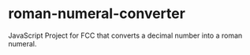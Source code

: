 # roman-numeral-converter
JavaScript Project for FCC that converts a decimal number into a roman numeral.
